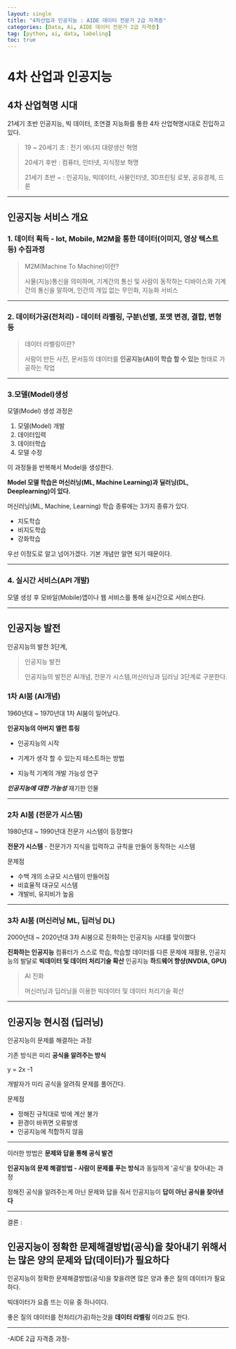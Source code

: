 ```yaml
---
layout: single
title: "4차산업과 인공지능 : AIDE 데이터 전문가 2급 자격증"
categories: [Data, Ai, AIDE 데이터 전문가 2급 자격증]
tag: [python, ai, data, labeling]
toc: true
---
```


# 4차 산업과 인공지능

## 4차 산업혁명 시대

21세기 초반 인공지능, 빅 데이터, 초연결 지능화를 통한 4차 산업혁명시대로 진입하고 있다.

> 19 ~ 20세기 초 : 전기 에너지 대량생산 혁명
>
> 20세기 후반 : 컴퓨터, 인터넷, 지식정보 혁명
>
> 21세기 초반 ~ : 인공지능, 빅데이터, 사물인터넷, 3D프린팅 로봇, 공유경제, 드론

-----

## 인공지능 서비스 개요

### 1. 데이터 획득 - lot, Mobile, M2M을 통한 데이터(이미지, 영상 텍스트 등) 수집과정

>  M2M(Machine To Machine)이란?
>
> 사물(지능)통신을 의미하며, 기계간의 통신 및 사람이 동작하는 디바이스와 기계간의 통신을 말하며, 인간의 개입 없는 무인화, 지능화 서비스

--------

### 2. 데이터가공(전처리) - 데이터 라벨링, 구분\선별, 포맷 변경, 결합, 변형 등

> 데이터 라벨링이란?
>
> 사람이 만든 사진, 문서등의 데이터를 **인공지능(AI)이 학습 할 수 있는** 형태로 가공하는 작업

----

### 3.모델(Model)생성

모델(Model) 생성 과정은

1. 모델(Model) 개발
2. 데이터입력
3. 데이터학습
4. 모델 수정

이 과정들을 반복해서 Model을 생성한다. 

**Model 모델 학습은 머신러닝(ML, Machine Learning)과 딜러닝(DL, Deeplearning)이 있다.**

머신러닝(ML, Machine, Learning) 학습 종류에는 3가지 종류가 있다.

- 지도학습
- 비지도학습
- 강화학습

우선 이정도로 알고 넘어가겠다. 기본 개념만 알면 되기 때문이다.

---

###  4. 실시간 서비스(API 개발)

모델 생성 후 모바일(Mobile)앱이나 웹 서비스를 통해 실시간으로 서비스한다.

---

## 인공지능 발전

인공지능의 발전 3단계, 

> 인공지능 발전
>
> 인공지능의 발전은 AI개념, 전문가 시스템,머신러닝과 딥러닝 3단계로 구분한다.



### 1차 AI붐 (AI개념)

1960년대 ~ 1970년대 1차 AI붐이 일어났다.

**인공지능의 아버지 엘런 튜링**

- 인공지능의 시작

- 기계가 생각 할 수 있는지 테스트하는 방법
- 지능적 기계의 개발 가능성 연구

***인공지능에 대한 가능성***  재기한 인물

---

### 2차 AI붐 (전문가 시스템)

1980년대 ~ 1990년대 전문가 시스템이 등장했다

**전문가 시스템** - 전문가가 지식을 입력하고 규칙을 만들어 동작하는 시스템

문제점

* 수백 개의 소규모 시스템이 만들어짐
* 비효율적 대규모 시스템
* 개발비, 유지비가 높음

---

### 3차 AI붐 (머신러닝 ML, 딥러닝 DL)

2000년대 ~ 2020년대 3차 AI붐으로 진화하는 인공지능 시대를 맞이했다

**진화하는 인공지능** 컴퓨터가 스스로 학습, 학습할 데이터를 다른 문제에 재활용, 인공지능의 발달로 **빅데이터 및 데이터 처리기술 확산** 인공지능 **하드웨어 향샹(NVDIA, GPU)**

> AI 진화
>
> 머신러닝과 딥러닝을 이용한 빅데이터 및 데이터 처리기술 확산

---



## 인공지능 현시점 (딥러닝)

인공지능이 문제를 해결하는 과정

기존 방식은 미리 **공식을 알려주는 방식** 

 y = 2x -1

개발자가 미리 공식을 알려줘 문제를 풀어간다.

문제점

* 정해진 규칙대로 밖에 계산 불가
* 환경이 바뀌면 오류발생
* 인공지능에 적합하지 않음

---

이러한 방법은 **문제와 답을 통해 공식 발견**

**인공지능의 문제 해결방법 - 사람이 문제를 푸는 방식**과 동일하게 '공식'을 찾아내는 과정

정해진 공식을 알려주는게 아닌 문제와 답을 줘서 인공지능이 **답이 아닌 공식을 찾아낸다**



---

결론 : 

<h2> 인공지능이 정확한 문제해결방법(공식)을 
  찾아내기 위해서는 많은 양의 문제와 답(데이터)가 필요하다 </h2>



인공지능이 정확한 문제해결방법(공식)을 찾을려면 많은 양과 좋은 질의 데이터가 필요하다.

빅데이터가 요즘 뜨는 이유 중 하나이다.

좋은 질의 데이터를 전처리(가공)하는것을 **데이터 라벨링** 이라고도 한다.



---



-AIDE 2급 자격증 과정-




